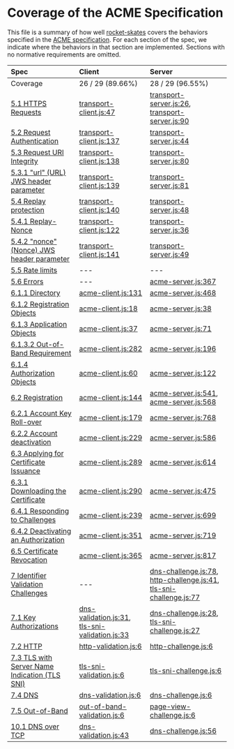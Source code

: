 # Coverage of the ACME Specification

This file is a summary of how well
[rocket-skates](https://github.com/bifurcation/rocket-skates) covers the
behaviors specified in the [ACME
specification](https://ietf-wg-acme.github.io/acme).  For each section of the
spec, we indicate where the behaviors in that section are implemented.  Sections
with no normative requirements are omitted.

| Spec | Client | Server |
|:-----|:-------|:-------|
| Coverage | 26 / 29 (89.66%) | 28 / 29 (96.55%) |
| [5.1 HTTPS Requests](https://github.com/ietf-wg-acme/acme/blob/master/draft-ietf-acme-acme.md#https-requests) | [transport-client.js:47](https://github.com/bifurcation/rocket-skates/tree/master/lib/client/transport-client.js#L47) | [transport-server.js:26](https://github.com/bifurcation/rocket-skates/tree/master/lib/server/transport-server.js#L26), [transport-server.js:90](https://github.com/bifurcation/rocket-skates/tree/master/lib/server/transport-server.js#L90) |
| [5.2 Request Authentication](https://github.com/ietf-wg-acme/acme/blob/master/draft-ietf-acme-acme.md#request-authentication) | [transport-client.js:137](https://github.com/bifurcation/rocket-skates/tree/master/lib/client/transport-client.js#L137) | [transport-server.js:44](https://github.com/bifurcation/rocket-skates/tree/master/lib/server/transport-server.js#L44) |
| [5.3 Request URI Integrity](https://github.com/ietf-wg-acme/acme/blob/master/draft-ietf-acme-acme.md#request-uri-integrity) | [transport-client.js:138](https://github.com/bifurcation/rocket-skates/tree/master/lib/client/transport-client.js#L138) | [transport-server.js:80](https://github.com/bifurcation/rocket-skates/tree/master/lib/server/transport-server.js#L80) |
| [5.3.1 "url" (URL) JWS header parameter](https://github.com/ietf-wg-acme/acme/blob/master/draft-ietf-acme-acme.md#url-url-jws-header-parameter) | [transport-client.js:139](https://github.com/bifurcation/rocket-skates/tree/master/lib/client/transport-client.js#L139) | [transport-server.js:81](https://github.com/bifurcation/rocket-skates/tree/master/lib/server/transport-server.js#L81) |
| [5.4 Replay protection](https://github.com/ietf-wg-acme/acme/blob/master/draft-ietf-acme-acme.md#replay-protection) | [transport-client.js:140](https://github.com/bifurcation/rocket-skates/tree/master/lib/client/transport-client.js#L140) | [transport-server.js:48](https://github.com/bifurcation/rocket-skates/tree/master/lib/server/transport-server.js#L48) |
| [5.4.1 Replay-Nonce](https://github.com/ietf-wg-acme/acme/blob/master/draft-ietf-acme-acme.md#replay-nonce) | [transport-client.js:122](https://github.com/bifurcation/rocket-skates/tree/master/lib/client/transport-client.js#L122) | [transport-server.js:36](https://github.com/bifurcation/rocket-skates/tree/master/lib/server/transport-server.js#L36) |
| [5.4.2 "nonce" (Nonce) JWS header parameter](https://github.com/ietf-wg-acme/acme/blob/master/draft-ietf-acme-acme.md#nonce-nonce-jws-header-parameter) | [transport-client.js:141](https://github.com/bifurcation/rocket-skates/tree/master/lib/client/transport-client.js#L141) | [transport-server.js:49](https://github.com/bifurcation/rocket-skates/tree/master/lib/server/transport-server.js#L49) |
| [5.5 Rate limits](https://github.com/ietf-wg-acme/acme/blob/master/draft-ietf-acme-acme.md#rate-limits) | --- | --- |
| [5.6 Errors](https://github.com/ietf-wg-acme/acme/blob/master/draft-ietf-acme-acme.md#errors) | --- | [acme-server.js:367](https://github.com/bifurcation/rocket-skates/tree/master/lib/server/acme-server.js#L367) |
| [6.1.1 Directory](https://github.com/ietf-wg-acme/acme/blob/master/draft-ietf-acme-acme.md#directory) | [acme-client.js:131](https://github.com/bifurcation/rocket-skates/tree/master/lib/client/acme-client.js#L131) | [acme-server.js:468](https://github.com/bifurcation/rocket-skates/tree/master/lib/server/acme-server.js#L468) |
| [6.1.2 Registration Objects](https://github.com/ietf-wg-acme/acme/blob/master/draft-ietf-acme-acme.md#registration-objects) | [acme-client.js:18](https://github.com/bifurcation/rocket-skates/tree/master/lib/client/acme-client.js#L18) | [acme-server.js:38](https://github.com/bifurcation/rocket-skates/tree/master/lib/server/acme-server.js#L38) |
| [6.1.3 Application Objects](https://github.com/ietf-wg-acme/acme/blob/master/draft-ietf-acme-acme.md#application-objects) | [acme-client.js:37](https://github.com/bifurcation/rocket-skates/tree/master/lib/client/acme-client.js#L37) | [acme-server.js:71](https://github.com/bifurcation/rocket-skates/tree/master/lib/server/acme-server.js#L71) |
| [6.1.3.2 Out-of-Band Requirement](https://github.com/ietf-wg-acme/acme/blob/master/draft-ietf-acme-acme.md#out-of-band-requirement) | [acme-client.js:282](https://github.com/bifurcation/rocket-skates/tree/master/lib/client/acme-client.js#L282) | [acme-server.js:196](https://github.com/bifurcation/rocket-skates/tree/master/lib/server/acme-server.js#L196) |
| [6.1.4 Authorization Objects](https://github.com/ietf-wg-acme/acme/blob/master/draft-ietf-acme-acme.md#authorization-objects) | [acme-client.js:60](https://github.com/bifurcation/rocket-skates/tree/master/lib/client/acme-client.js#L60) | [acme-server.js:122](https://github.com/bifurcation/rocket-skates/tree/master/lib/server/acme-server.js#L122) |
| [6.2 Registration](https://github.com/ietf-wg-acme/acme/blob/master/draft-ietf-acme-acme.md#registration) | [acme-client.js:144](https://github.com/bifurcation/rocket-skates/tree/master/lib/client/acme-client.js#L144) | [acme-server.js:541](https://github.com/bifurcation/rocket-skates/tree/master/lib/server/acme-server.js#L541), [acme-server.js:568](https://github.com/bifurcation/rocket-skates/tree/master/lib/server/acme-server.js#L568) |
| [6.2.1 Account Key Roll-over](https://github.com/ietf-wg-acme/acme/blob/master/draft-ietf-acme-acme.md#account-key-roll-over) | [acme-client.js:179](https://github.com/bifurcation/rocket-skates/tree/master/lib/client/acme-client.js#L179) | [acme-server.js:768](https://github.com/bifurcation/rocket-skates/tree/master/lib/server/acme-server.js#L768) |
| [6.2.2 Account deactivation](https://github.com/ietf-wg-acme/acme/blob/master/draft-ietf-acme-acme.md#account-deactivation) | [acme-client.js:229](https://github.com/bifurcation/rocket-skates/tree/master/lib/client/acme-client.js#L229) | [acme-server.js:586](https://github.com/bifurcation/rocket-skates/tree/master/lib/server/acme-server.js#L586) |
| [6.3 Applying for Certificate Issuance](https://github.com/ietf-wg-acme/acme/blob/master/draft-ietf-acme-acme.md#applying-for-certificate-issuance) | [acme-client.js:289](https://github.com/bifurcation/rocket-skates/tree/master/lib/client/acme-client.js#L289) | [acme-server.js:614](https://github.com/bifurcation/rocket-skates/tree/master/lib/server/acme-server.js#L614) |
| [6.3.1 Downloading the Certificate](https://github.com/ietf-wg-acme/acme/blob/master/draft-ietf-acme-acme.md#downloading-the-certificate) | [acme-client.js:290](https://github.com/bifurcation/rocket-skates/tree/master/lib/client/acme-client.js#L290) | [acme-server.js:475](https://github.com/bifurcation/rocket-skates/tree/master/lib/server/acme-server.js#L475) |
| [6.4.1 Responding to Challenges](https://github.com/ietf-wg-acme/acme/blob/master/draft-ietf-acme-acme.md#responding-to-challenges) | [acme-client.js:239](https://github.com/bifurcation/rocket-skates/tree/master/lib/client/acme-client.js#L239) | [acme-server.js:699](https://github.com/bifurcation/rocket-skates/tree/master/lib/server/acme-server.js#L699) |
| [6.4.2 Deactivating an Authorization](https://github.com/ietf-wg-acme/acme/blob/master/draft-ietf-acme-acme.md#deactivating-an-authorization) | [acme-client.js:351](https://github.com/bifurcation/rocket-skates/tree/master/lib/client/acme-client.js#L351) | [acme-server.js:719](https://github.com/bifurcation/rocket-skates/tree/master/lib/server/acme-server.js#L719) |
| [6.5 Certificate Revocation](https://github.com/ietf-wg-acme/acme/blob/master/draft-ietf-acme-acme.md#certificate-revocation) | [acme-client.js:365](https://github.com/bifurcation/rocket-skates/tree/master/lib/client/acme-client.js#L365) | [acme-server.js:817](https://github.com/bifurcation/rocket-skates/tree/master/lib/server/acme-server.js#L817) |
| [7 Identifier Validation Challenges](https://github.com/ietf-wg-acme/acme/blob/master/draft-ietf-acme-acme.md#identifier-validation-challenges) | --- | [dns-challenge.js:78](https://github.com/bifurcation/rocket-skates/tree/master/lib/server/dns-challenge.js#L78), [http-challenge.js:41](https://github.com/bifurcation/rocket-skates/tree/master/lib/server/http-challenge.js#L41), [tls-sni-challenge.js:77](https://github.com/bifurcation/rocket-skates/tree/master/lib/server/tls-sni-challenge.js#L77) |
| [7.1 Key Authorizations](https://github.com/ietf-wg-acme/acme/blob/master/draft-ietf-acme-acme.md#key-authorizations) | [dns-validation.js:31](https://github.com/bifurcation/rocket-skates/tree/master/lib/client/dns-validation.js#L31), [tls-sni-validation.js:33](https://github.com/bifurcation/rocket-skates/tree/master/lib/client/tls-sni-validation.js#L33) | [dns-challenge.js:28](https://github.com/bifurcation/rocket-skates/tree/master/lib/server/dns-challenge.js#L28), [tls-sni-challenge.js:27](https://github.com/bifurcation/rocket-skates/tree/master/lib/server/tls-sni-challenge.js#L27) |
| [7.2 HTTP](https://github.com/ietf-wg-acme/acme/blob/master/draft-ietf-acme-acme.md#http) | [http-validation.js:6](https://github.com/bifurcation/rocket-skates/tree/master/lib/client/http-validation.js#L6) | [http-challenge.js:6](https://github.com/bifurcation/rocket-skates/tree/master/lib/server/http-challenge.js#L6) |
| [7.3 TLS with Server Name Indication (TLS SNI)](https://github.com/ietf-wg-acme/acme/blob/master/draft-ietf-acme-acme.md#tls-with-server-name-indication-tls-sni) | [tls-sni-validation.js:6](https://github.com/bifurcation/rocket-skates/tree/master/lib/client/tls-sni-validation.js#L6) | [tls-sni-challenge.js:6](https://github.com/bifurcation/rocket-skates/tree/master/lib/server/tls-sni-challenge.js#L6) |
| [7.4 DNS](https://github.com/ietf-wg-acme/acme/blob/master/draft-ietf-acme-acme.md#dns) | [dns-validation.js:6](https://github.com/bifurcation/rocket-skates/tree/master/lib/client/dns-validation.js#L6) | [dns-challenge.js:6](https://github.com/bifurcation/rocket-skates/tree/master/lib/server/dns-challenge.js#L6) |
| [7.5 Out-of-Band](https://github.com/ietf-wg-acme/acme/blob/master/draft-ietf-acme-acme.md#out-of-band) | [out-of-band-validation.js:6](https://github.com/bifurcation/rocket-skates/tree/master/lib/client/out-of-band-validation.js#L6) | [page-view-challenge.js:6](https://github.com/bifurcation/rocket-skates/tree/master/lib/server/page-view-challenge.js#L6) |
| [10.1 DNS over TCP](https://github.com/ietf-wg-acme/acme/blob/master/draft-ietf-acme-acme.md#dns-over-tcp) | [dns-validation.js:43](https://github.com/bifurcation/rocket-skates/tree/master/lib/client/dns-validation.js#L43) | [dns-challenge.js:56](https://github.com/bifurcation/rocket-skates/tree/master/lib/server/dns-challenge.js#L56) |